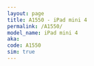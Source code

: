 ```yaml
---
layout: page
title: A1550 - iPad mini 4
permalink: /A1550/
model_name: iPad mini 4
aka: 
code: A1550
sim: true
---
```

